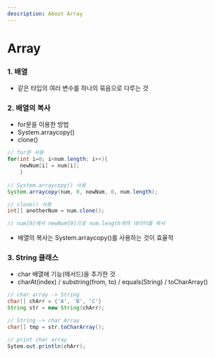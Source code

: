 ```yaml
---
description: About Array
---
```


# Array

### 1. 배열

* 같은 타입의 여러 변수를 하나의 묶음으로 다루는 것

### 2. 배열의 복사

* for문을 이용한 방법
* System.arraycopy()
* clone()

```java
// for문 사용
for(int i=0; i<num.length; i++){
    newNum[i] = num[i];
    }
    
// System.arraycopy() 사용
System.arraycopy(num, 0, newNum, 0, num.length);

// clone() 사용
int[] anotherNum = num.clone();

// num[0]에서 newNum[0]으로 num.length개의 데이터를 복사
```

* 배열의 복사는 System.arraycopy()를 사용하는 것이 효율적

### 3. String 클래스

* char 배열에 기능(메서드)을 추가한 것
* charAt(index) / substring(from, to) / equals(String) / toCharArray()

```java
// char array -> String
char[] chArr = {'A', 'B', 'C'}
String str = new String(chArr);

// String -> char Array
char[] tmp = str.toCharArray();

// print char array
Sytem.out.println(chArr);
```
